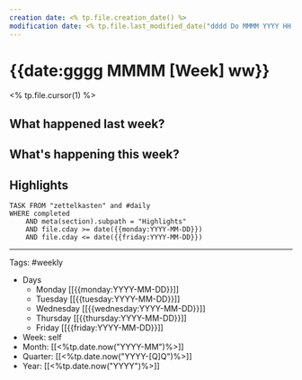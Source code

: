 ```yaml
---
creation date: <% tp.file.creation_date() %>
modification date: <% tp.file.last_modified_date("dddd Do MMMM YYYY HH:mm:ss") %>
---
```

# {{date:gggg MMMM [Week] ww}}
<% tp.file.cursor(1) %>
## What happened last week?

## What's happening this week?

## Highlights
```dataview
TASK FROM "zettelkasten" and #daily
WHERE completed 
	AND meta(section).subpath = "Highlights"
	AND file.cday >= date({{monday:YYYY-MM-DD}})
	AND file.cday <= date({{friday:YYYY-MM-DD}})
```
---
Tags: #weekly
- Days
	- Monday [[{{monday:YYYY-MM-DD}}]]
	- Tuesday [[{{tuesday:YYYY-MM-DD}}]]
	- Wednesday [[{{wednesday:YYYY-MM-DD}}]]
	- Thursday [[{{thursday:YYYY-MM-DD}}]]
	- Friday [[{{friday:YYYY-MM-DD}}]]
- Week: self
- Month: [[<%tp.date.now("YYYY-MM")%>]] 
- Quarter: [[<%tp.date.now("YYYY-[Q]Q")%>]] 
- Year:  [[<%tp.date.now("YYYY")%>]] 